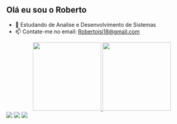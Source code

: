 ## Olá eu sou o Roberto
- 🌱 Estudando de Analise e Desenvolvimento de Sistemas
- 📫 Contate-me no email: Robertojsj18@gmail.com
<div align="center">
  <a href="https://github.com/RobertoJSJTV">
  <img height="180em" src="https://github-readme-stats.vercel.app/api?username=RobertoJSJTV&show_icons=true&theme=dracula&include_all_commits=true&count_private=true"/>
  <img height="180em" src="https://github-readme-stats.vercel.app/api/top-langs/?username=RobertoJSJTV&layout=compact&langs_count=7&theme=dracula"/>
</div>
  
  <div> 
  <a href="https://instagram.com/robertoo_sjr" target="_blank"><img src="https://img.shields.io/badge/-Instagram-%23E4405F?style=for-the-badge&logo=instagram&logoColor=white" target="_blank"></a>
  <a href = "mailto:Robertojsj18@gmail.com"><img src="https://img.shields.io/badge/-Gmail-%23333?style=for-the-badge&logo=gmail&logoColor=white" target="_blank"></a>
  <a href="https://www.linkedin.com/in/robertojsjunior/" target="_blank"><img src="https://img.shields.io/badge/-LinkedIn-%230077B5?style=for-the-badge&logo=linkedin&logoColor=white" target="_blank"></a> 
</div>
